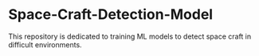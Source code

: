 # Space-Craft-Detection-Model
This repository is dedicated to training ML models to detect space craft in difficult environments.
